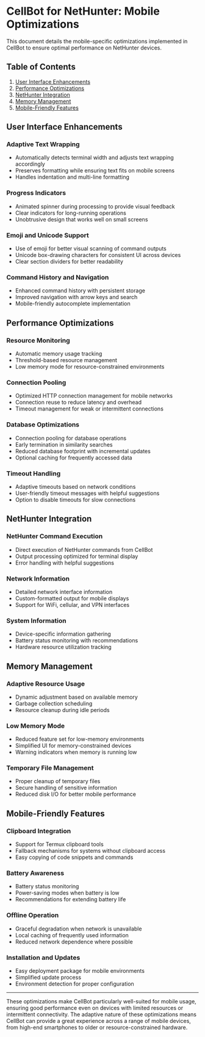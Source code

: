 # CellBot for NetHunter: Mobile Optimizations

This document details the mobile-specific optimizations implemented in CellBot to ensure optimal performance on NetHunter devices.

## Table of Contents
1. [User Interface Enhancements](#user-interface-enhancements)
2. [Performance Optimizations](#performance-optimizations)
3. [NetHunter Integration](#nethunter-integration)
4. [Memory Management](#memory-management)
5. [Mobile-Friendly Features](#mobile-friendly-features)

## User Interface Enhancements

### Adaptive Text Wrapping
- Automatically detects terminal width and adjusts text wrapping accordingly
- Preserves formatting while ensuring text fits on mobile screens
- Handles indentation and multi-line formatting

### Progress Indicators
- Animated spinner during processing to provide visual feedback
- Clear indicators for long-running operations
- Unobtrusive design that works well on small screens

### Emoji and Unicode Support
- Use of emoji for better visual scanning of command outputs
- Unicode box-drawing characters for consistent UI across devices
- Clear section dividers for better readability

### Command History and Navigation
- Enhanced command history with persistent storage
- Improved navigation with arrow keys and search
- Mobile-friendly autocomplete implementation

## Performance Optimizations

### Resource Monitoring
- Automatic memory usage tracking
- Threshold-based resource management
- Low memory mode for resource-constrained environments

### Connection Pooling
- Optimized HTTP connection management for mobile networks
- Connection reuse to reduce latency and overhead
- Timeout management for weak or intermittent connections

### Database Optimizations
- Connection pooling for database operations
- Early termination in similarity searches
- Reduced database footprint with incremental updates
- Optional caching for frequently accessed data

### Timeout Handling
- Adaptive timeouts based on network conditions
- User-friendly timeout messages with helpful suggestions
- Option to disable timeouts for slow connections

## NetHunter Integration

### NetHunter Command Execution
- Direct execution of NetHunter commands from CellBot
- Output processing optimized for terminal display
- Error handling with helpful suggestions

### Network Information
- Detailed network interface information
- Custom-formatted output for mobile displays
- Support for WiFi, cellular, and VPN interfaces

### System Information
- Device-specific information gathering
- Battery status monitoring with recommendations
- Hardware resource utilization tracking

## Memory Management

### Adaptive Resource Usage
- Dynamic adjustment based on available memory
- Garbage collection scheduling
- Resource cleanup during idle periods

### Low Memory Mode
- Reduced feature set for low-memory environments
- Simplified UI for memory-constrained devices
- Warning indicators when memory is running low

### Temporary File Management
- Proper cleanup of temporary files
- Secure handling of sensitive information
- Reduced disk I/O for better mobile performance

## Mobile-Friendly Features

### Clipboard Integration
- Support for Termux clipboard tools
- Fallback mechanisms for systems without clipboard access
- Easy copying of code snippets and commands

### Battery Awareness
- Battery status monitoring
- Power-saving modes when battery is low
- Recommendations for extending battery life

### Offline Operation
- Graceful degradation when network is unavailable
- Local caching of frequently used information
- Reduced network dependence where possible

### Installation and Updates
- Easy deployment package for mobile environments
- Simplified update process
- Environment detection for proper configuration

---

These optimizations make CellBot particularly well-suited for mobile usage, ensuring good performance even on devices with limited resources or intermittent connectivity. The adaptive nature of these optimizations means CellBot can provide a great experience across a range of mobile devices, from high-end smartphones to older or resource-constrained hardware. 